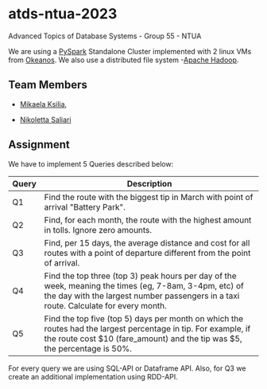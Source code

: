 # atds-ntua-2023
Advanced Topics of Database Systems - Group 55 - NTUA

We are using a [PySpark](https://spark.apache.org/) Standalone Cluster implemented with 2 linux VMs from [Okeanos](https://okeanos-knossos.grnet.gr).
We also use a distributed file system -[Apache Hadoop](https://hadoop.apache.org/).

## Team Members

- [Mikaela Ksilia](https://github.com/mikaelaksil),

- [Nikoletta Saliari](https://github.com/nicolettasal)

## Assignment

We have to implement 5 Queries described below:


| Query | Description                                                                                                                                                                                                                                                                                                                                |
|-------|--------------------------------------------------------------------------------------------------------------------------------------------------------------------------------------------------------------------------------------------------------------------------------------------------------------------------------------------|
| Q1    | Find the route with the biggest tip in March with point of arrival "Battery Park".                                                                                                                               |
| Q2    | Find, for each month, the route with the highest amount in tolls. Ignore zero amounts.                                                                                                                                                                                                                                                           |
| Q3    | Find, per 15 days, the average distance and cost for all routes with a point of departure different from the point of arrival.                                                                                                                                                                                                                                            |
| Q4    | Find the top three (top 3) peak hours per day of the week, meaning the times (eg, 7-8am, 3-4pm, etc) of the day with the largest number passengers in a taxi route. Calculate for every month.                                                                                                                                                         |
| Q5    | Find the top five (top 5) days per month on which the routes had the largest percentage in tip. For example, if the route cost $10 (fare_amount) and the tip was $5, the percentage is 50%.|

For every query we are using SQL-API or Dataframe API. Also, for Q3 we create an additional implementation using RDD-API.
